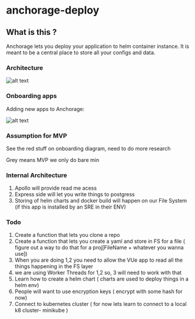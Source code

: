 # anchorage-deploy

## What is this ?
Anchorage lets you deploy your application to helm container instance. It is meant to be a central place to store all your configs and data.

### Architecture 

![alt text][architecture]

[architecture]: https://raw.githubusercontent.com/huskywhale/anchorage-deploy/master/wiki/architecture.png "architecture"


### Onboarding apps

Adding new apps to Anchorage:

![alt text][onboarding]

[onboarding]: https://raw.githubusercontent.com/huskywhale/anchorage-deploy/master/wiki/onboarding.png "onboarding"

### Assumption for MVP

See the red stuff on onboarding diagram, need to do more research

Grey means MVP we only do bare min

### Internal Architecture
1. Apollo will provide read me acess
2. Express side will let you write things to postgress 
3. Storing of helm charts and docker build will happen on our File System (if this app is installed by an SRE in their ENV)

### Todo
1. Create a function that lets you clone a repo
2. Create a function that lets you create a yaml and store in FS for a file ( figure out a way to do that for a proj[FileName + whatever you wanna use])
3. When you are doing 1,2 you need to allow the VUe app to read all the things happening in the FS layer
4. we are using Worker Threads for 1,2 so, 3 will need to work with that
5. Learn how to create a helm chart ( charts are used to deploy things in a helm env)
6. People will want to use encryption keys ( encrypt with some hash for now)
7. Connect to kubernetes cluster ( for now lets learn to connect to a local k8 cluster- minikube )